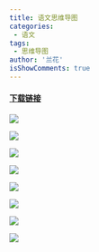 ```yaml
---
title: 语文思维导图
categories:
 - 语文
tags:
 - 思维导图
author: '兰花'
isShowComments: true
---
```


#### [下载链接](https://gitee.com/schoolnote/schoolnote/attach_files/596834/download/%E6%80%9D%E7%BB%B4%E5%AF%BC%E5%9B%BE.pdf)

![](https://gitee.com/schoolnote/photo/raw/master/zh1.svg)

![](https://gitee.com/schoolnote/photo/raw/master/zh2.svg)

![](https://gitee.com/schoolnote/photo/raw/master/zh3.svg)

![](https://gitee.com/schoolnote/photo/raw/master/zh4.svg)

![](https://gitee.com/schoolnote/photo/raw/master/zh5.svg)

![](https://gitee.com/schoolnote/photo/raw/master/zh6.svg)

![](https://gitee.com/schoolnote/photo/raw/master/zh7.svg)

![](https://gitee.com/schoolnote/photo/raw/master/zh8.svg)
